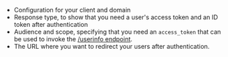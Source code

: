 * Configuration for your client and domain
* Response type, to show that you need a user's access token and an ID token after authentication
* Audience and scope, specifying that you need an `access_token` that can be used to invoke the [/userinfo endpoint](/api/authentication#get-user-info).
* The URL where you want to redirect your users after authentication.
